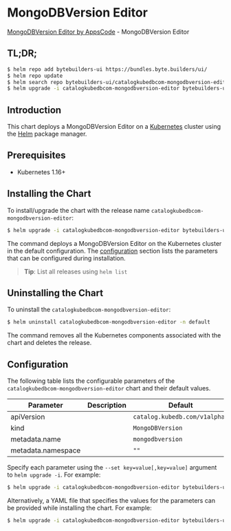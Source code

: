 # MongoDBVersion Editor

[MongoDBVersion Editor by AppsCode](https://byte.builders) - MongoDBVersion Editor

## TL;DR;

```bash
$ helm repo add bytebuilders-ui https://bundles.byte.builders/ui/
$ helm repo update
$ helm search repo bytebuilders-ui/catalogkubedbcom-mongodbversion-editor --version=v0.4.16
$ helm upgrade -i catalogkubedbcom-mongodbversion-editor bytebuilders-ui/catalogkubedbcom-mongodbversion-editor -n default --create-namespace --version=v0.4.16
```

## Introduction

This chart deploys a MongoDBVersion Editor on a [Kubernetes](http://kubernetes.io) cluster using the [Helm](https://helm.sh) package manager.

## Prerequisites

- Kubernetes 1.16+

## Installing the Chart

To install/upgrade the chart with the release name `catalogkubedbcom-mongodbversion-editor`:

```bash
$ helm upgrade -i catalogkubedbcom-mongodbversion-editor bytebuilders-ui/catalogkubedbcom-mongodbversion-editor -n default --create-namespace --version=v0.4.16
```

The command deploys a MongoDBVersion Editor on the Kubernetes cluster in the default configuration. The [configuration](#configuration) section lists the parameters that can be configured during installation.

> **Tip**: List all releases using `helm list`

## Uninstalling the Chart

To uninstall the `catalogkubedbcom-mongodbversion-editor`:

```bash
$ helm uninstall catalogkubedbcom-mongodbversion-editor -n default
```

The command removes all the Kubernetes components associated with the chart and deletes the release.

## Configuration

The following table lists the configurable parameters of the `catalogkubedbcom-mongodbversion-editor` chart and their default values.

|     Parameter      | Description |                 Default                  |
|--------------------|-------------|------------------------------------------|
| apiVersion         |             | <code>catalog.kubedb.com/v1alpha1</code> |
| kind               |             | <code>MongoDBVersion</code>              |
| metadata.name      |             | <code>mongodbversion</code>              |
| metadata.namespace |             | <code>""</code>                          |


Specify each parameter using the `--set key=value[,key=value]` argument to `helm upgrade -i`. For example:

```bash
$ helm upgrade -i catalogkubedbcom-mongodbversion-editor bytebuilders-ui/catalogkubedbcom-mongodbversion-editor -n default --create-namespace --version=v0.4.16 --set apiVersion=catalog.kubedb.com/v1alpha1
```

Alternatively, a YAML file that specifies the values for the parameters can be provided while
installing the chart. For example:

```bash
$ helm upgrade -i catalogkubedbcom-mongodbversion-editor bytebuilders-ui/catalogkubedbcom-mongodbversion-editor -n default --create-namespace --version=v0.4.16 --values values.yaml
```
